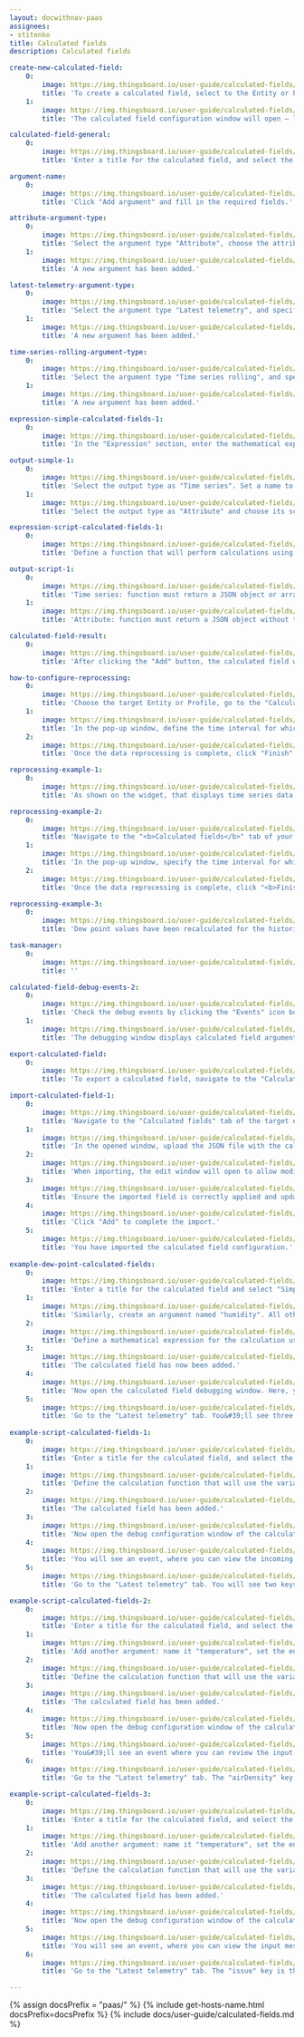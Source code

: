 ```yaml
---
layout: docwithnav-paas
assignees:
- stitenko
title: Calculated fields
description: Calculated fields

create-new-calculated-field:
    0:
        image: https://img.thingsboard.io/user-guide/calculated-fields/create-new-calculated-field-1-pe.png
        title: 'To create a calculated field, select to the Entity or Profile where the calculated field should be applied. In the entity details window, navigate to the "Calculated fields" tab. Click the "plus" icon button and select "Create new calculated field" from the dropdown menu.'
    1:
        image: https://img.thingsboard.io/user-guide/calculated-fields/create-new-calculated-field-2-pe.png
        title: 'The calculated field configuration window will open — let&#39;s proceed with the setup.'

calculated-field-general:
    0:
        image: https://img.thingsboard.io/user-guide/calculated-fields/calculated-field-general-1-pe.png
        title: 'Enter a title for the calculated field, and select the calculation type: Simple or Script.'

argument-name:
    0:
        image: https://img.thingsboard.io/user-guide/calculated-fields/argument-name-1-pe.png
        title: 'Click "Add argument" and fill in the required fields.'

attribute-argument-type:
    0:
        image: https://img.thingsboard.io/user-guide/calculated-fields/attribute-argument-type-1-pe.png
        title: 'Select the argument type "Attribute", choose the attribute scope, and specify the attribute key. Optionally, set the default value for the attribute. Finally, click "Add";'
    1:
        image: https://img.thingsboard.io/user-guide/calculated-fields/attribute-argument-type-2-pe.png
        title: 'A new argument has been added.'

latest-telemetry-argument-type:
    0:
        image: https://img.thingsboard.io/user-guide/calculated-fields/latest-telemetry-argument-type-1-pe.png
        title: 'Select the argument type "Latest telemetry", and specify the time series key. If necessary, set a default value for the time series. Finally, click "Add";'
    1:
        image: https://img.thingsboard.io/user-guide/calculated-fields/latest-telemetry-argument-type-2-pe.png
        title: 'A new argument has been added.'

time-series-rolling-argument-type:
    0:
        image: https://img.thingsboard.io/user-guide/calculated-fields/time-series-rolling-argument-type-1-pe.png
        title: 'Select the argument type "Time series rolling", and specify the time series key. Set the time period for data collection and the maximum number of values to be processed. Finally, click "Add";'
    1:
        image: https://img.thingsboard.io/user-guide/calculated-fields/time-series-rolling-argument-type-2-pe.png
        title: 'A new argument has been added.'

expression-simple-calculated-fields-1:
    0:
        image: https://img.thingsboard.io/user-guide/calculated-fields/expression-simple-calculated-fields-1-pe.png
        title: 'In the "Expression" section, enter the mathematical expression for the calculation using the variables defined in the "Arguments" section.'

output-simple-1:
    0:
        image: https://img.thingsboard.io/user-guide/calculated-fields/output-simple-1-pe.png
        title: 'Select the output type as "Time series". Set a name to the variable that will store the calculation result. Optionally, specify the number of decimal places.'
    1:
        image: https://img.thingsboard.io/user-guide/calculated-fields/output-simple-2-pe.png
        title: 'Select the output type as "Attribute" and choose its scope: "Server attributes", "Client attributes", or "Shared attributes". Set a name to the variable that will store the calculation result. Optionally, set the number of decimal places.'

expression-script-calculated-fields-1:
    0:
        image: https://img.thingsboard.io/user-guide/calculated-fields/expression-script-calculated-fields-1-pe.png
        title: 'Define a function that will perform calculations using the variables defined in the "Arguments" section. The variable name that will store the calculation result is defined within the function itself.'

output-script-1:
    0:
        image: https://img.thingsboard.io/user-guide/calculated-fields/output-script-1-pe.png
        title: 'Time series: function must return a JSON object or array with or without a timestamp containing the computed value.'
    1:
        image: https://img.thingsboard.io/user-guide/calculated-fields/output-script-2-pe.png
        title: 'Attribute: function must return a JSON object without timestamp information containing the computed value.'

calculated-field-result:
    0:
        image: https://img.thingsboard.io/user-guide/calculated-fields/calculated-field-result-1-pe.png
        title: 'After clicking the "Add" button, the calculated field will be added to your entity or profile.'

how-to-configure-reprocessing:
    0:
        image: https://img.thingsboard.io/user-guide/calculated-fields/how-to-configure-reprocessing-1-pe.png
        title: 'Choose the target Entity or Profile, go to the "Calculated fields" tab, and either create a new calculated field or select an existing one that needs historical telemetry reprocessing. Click the "Reprocess calculated field" icon next to the desired field.'
    1:
        image: https://img.thingsboard.io/user-guide/calculated-fields/how-to-configure-reprocessing-2-pe.png
        title: 'In the pop-up window, define the time interval for which you want to reprocess telemetry data, and click "Reprocess" — the system will start recalculating and update historical telemetry data according to the latest logic.'
    2:
        image: https://img.thingsboard.io/user-guide/calculated-fields/how-to-configure-reprocessing-3-pe.png
        title: 'Once the data reprocessing is complete, click "Finish".'

reprocessing-example-1:
    0:
        image: https://img.thingsboard.io/user-guide/calculated-fields/reprocessing-example-1-pe.png
        title: 'As shown on the widget, that displays time series data for the Smart Device, the dew point was first calculated at 13:44:35. Prior to that, no dew point calculations had been performed.'

reprocessing-example-2:
    0:
        image: https://img.thingsboard.io/user-guide/calculated-fields/reprocessing-example-2-pe.png
        title: 'Navigate to the "<b>Calculated fields</b>" tab of your Smart Device and click the "<b>Reprocess calculated field</b>" icon button in the row of the specific calculated field.'
    1:
        image: https://img.thingsboard.io/user-guide/calculated-fields/reprocessing-example-3-pe.png
        title: 'In the pop-up window, specify the time interval for which the data should be reprocessed. Click "<b>Reprocess</b>".'
    2:
        image: https://img.thingsboard.io/user-guide/calculated-fields/reprocessing-example-4-pe.png
        title: 'Once the data reprocessing is complete, click "<b>Finish</b>".'

reprocessing-example-3:
    0:
        image: https://img.thingsboard.io/user-guide/calculated-fields/reprocessing-example-5-pe.png
        title: 'Dew point values have been recalculated for the historical period you specified during the reprocessing configuration.'

task-manager:
    0:
        image: https://img.thingsboard.io/user-guide/calculated-fields/task-manager-1-pe.png
        title: ''

calculated-field-debug-events-2:
    0:
        image: https://img.thingsboard.io/user-guide/calculated-fields/calculated-field-debug-events-2-pe.png
        title: 'Check the debug events by clicking the "Events" icon button".'
    1:
        image: https://img.thingsboard.io/user-guide/calculated-fields/calculated-field-debug-events-3-pe.png
        title: 'The debugging window displays calculated field arguments and the computed result.'

export-calculated-field:
    0:
        image: https://img.thingsboard.io/user-guide/calculated-fields/export-calculated-field-1-pe.png
        title: 'To export a calculated field, navigate to the "Calculated fields" tab of the target entity or profile and click the export button located in the row of the specific calculated field.'

import-calculated-field-1:
    0:
        image: https://img.thingsboard.io/user-guide/calculated-fields/import-calculated-field-1-pe.png
        title: 'Navigate to the "Calculated fields" tab of the target entity or profile. Click the "plus" icon button, and select "Import calculated field" from the dropdown menu.'
    1:
        image: https://img.thingsboard.io/user-guide/calculated-fields/import-calculated-field-2-pe.png
        title: 'In the opened window, upload the JSON file with the calculated field configuration and click "Import".'
    2:
        image: https://img.thingsboard.io/user-guide/calculated-fields/import-calculated-field-3-pe.png
        title: 'When importing, the edit window will open to allow modifications.'
    3:
        image: https://img.thingsboard.io/user-guide/calculated-fields/import-calculated-field-4-pe.png
        title: 'Ensure the imported field is correctly applied and update any necessary parameters.'
    4:
        image: https://img.thingsboard.io/user-guide/calculated-fields/import-calculated-field-5-pe.png
        title: 'Click "Add" to complete the import.'
    5:
        image: https://img.thingsboard.io/user-guide/calculated-fields/import-calculated-field-6-pe.png
        title: 'You have imported the calculated field configuration.'
  
example-dew-point-calculated-fields:
    0:
        image: https://img.thingsboard.io/user-guide/calculated-fields/example-dew-point-calculated-fields-1-pe.png
        title: 'Enter a title for the calculated field and select "Simple" as the calculation type. In the "Arguments" section, click "Add argument". Set the argument name to "temperature", choose "Current entity" as the entity type, leave the argument type as "Latest telemetry", and specify the time series key as "temperature". Click "Add".'
    1:
        image: https://img.thingsboard.io/user-guide/calculated-fields/example-dew-point-calculated-fields-2-pe.png
        title: 'Similarly, create an argument named "humidity". All other parameters should remain the same, except for the telemetry key name — set it to "humidity".'
    2:
        image: https://img.thingsboard.io/user-guide/calculated-fields/example-dew-point-calculated-fields-3-pe.png
        title: 'Define a mathematical expression for the calculation using the variables defined in the "Arguments" section. In the Output section, set the output type to "Time series" and assign "dewPoint" as the name of the new variable that will store the calculation result. Finally, click "Add".'
    3:
        image: https://img.thingsboard.io/user-guide/calculated-fields/example-dew-point-calculated-fields-4-pe.png
        title: 'The calculated field has now been added.'
    4:
        image: https://img.thingsboard.io/user-guide/calculated-fields/example-dew-point-calculated-fields-5-pe.png
        title: 'Now open the calculated field debugging window. Here, you can view the calculated field arguments and the computed result.'
    5:
        image: https://img.thingsboard.io/user-guide/calculated-fields/example-dew-point-calculated-fields-6-pe.png
        title: 'Go to the "Latest telemetry" tab. You&#39;ll see three keys: "temperature" and "humidity" — the telemetry values received from the device, and "dewPoint" — the result of the calculated field, showing the computed dew point value.'
    
example-script-calculated-fields-1:
    0:
        image: https://img.thingsboard.io/user-guide/calculated-fields/example-script-calculated-fields-1-pe.png
        title: 'Enter a title for the calculated field, and select the calculation type as "Script". In the "Arguments" section, click "Add argument". Set the argument name to "temperatureF", choose the "Current entity" as the entity type, set the argument type to "Latest telemetry", and the time series key to "temperature". Click "Add".'
    1:
        image: https://img.thingsboard.io/user-guide/calculated-fields/example-script-calculated-fields-2-pe.png
        title: 'Define the calculation function that will use the variables added in the Arguments section. The name of the variable that stores the result is defined in the function. In the "Output" section, set the output type to Time series. Finally, click "Add".'
    2:
        image: https://img.thingsboard.io/user-guide/calculated-fields/example-script-calculated-fields-3-pe.png
        title: 'The calculated field has been added.'
    3:
        image: https://img.thingsboard.io/user-guide/calculated-fields/example-script-calculated-fields-4-pe.png
        title: 'Now open the debug configuration window of the calculated field.'
    4:
        image: https://img.thingsboard.io/user-guide/calculated-fields/example-script-calculated-fields-5-pe.png
        title: 'You will see an event, where you can view the incoming message with the argument and the outgoing message with the calculation result. Note that the timestamp in both messages is the same.'
    5:
        image: https://img.thingsboard.io/user-guide/calculated-fields/example-script-calculated-fields-6-pe.png
        title: 'Go to the "Latest telemetry" tab. You will see two keys: "temperature" - the temperature in degrees Fahrenheit and the "temperature" key - the result of the calculation, which displays the temperature in degrees Celsius.'

example-script-calculated-fields-2:
    0:
        image: https://img.thingsboard.io/user-guide/calculated-fields/example-2-script-calculated-fields-1-pe.png
        title: 'Enter a title for the calculated field, and select the calculation type as "Script". In the "Arguments" section, click "Add argument". Set the argument name to "altitude", choose asset "Building A" as the entity, and set "altitude" as the attribute key. Click "Add".'
    1:
        image: https://img.thingsboard.io/user-guide/calculated-fields/example-2-script-calculated-fields-2-pe.png
        title: 'Add another argument: name it "temperature", set the entity type to "Current entity", choose "Time series rolling" as the argument type, and set the time series key to "temperature". Click "Add".'
    2:
        image: https://img.thingsboard.io/user-guide/calculated-fields/example-2-script-calculated-fields-3-pe.png
        title: 'Define the calculation function that will use the variables added in the "Arguments" section. The name of the variable that stores the result is defined in the function. In the "Output" section, set the output type to Time series. Finally, click "Add".'
    3:
        image: https://img.thingsboard.io/user-guide/calculated-fields/example-2-script-calculated-fields-4-pe.png
        title: 'The calculated field has been added.'
    4:
        image: https://img.thingsboard.io/user-guide/calculated-fields/example-2-script-calculated-fields-5-pe.png
        title: 'Now open the debug configuration window of the calculated field.'
    5:
        image: https://img.thingsboard.io/user-guide/calculated-fields/example-2-script-calculated-fields-6-pe.png
        title: 'You&#39;ll see an event where you can review the input message and the output message with the calculation result.'
    6:
        image: https://img.thingsboard.io/user-guide/calculated-fields/example-2-script-calculated-fields-7-pe.png
        title: 'Go to the "Latest telemetry" tab. The "airDensity" key is the result of the calculation and represents the value of air density.'

example-script-calculated-fields-3:
    0:
        image: https://img.thingsboard.io/user-guide/calculated-fields/example-3-script-calculated-fields-1-pe.png
        title: 'Enter a title for the calculated field, and select the calculation type as "Script". In the "Arguments" section, click "Add argument". Set the argument name to "defrost", choose "Current entity" as the entity type, set the argument type to "Time series rolling", and the time series key to "defrost". Click "Add".'
    1:
        image: https://img.thingsboard.io/user-guide/calculated-fields/example-3-script-calculated-fields-2-pe.png
        title: 'Add another argument: name it "temperature", set the entity type to "Current entity", the argument type to "Time series rolling", and the time series key to "temperature". Click "Add".'
    2:
        image: https://img.thingsboard.io/user-guide/calculated-fields/example-3-script-calculated-fields-3-pe.png
        title: 'Define the calculation function that will use the variables added in the "Arguments" section. The name of the variable that stores the result is defined in the function. In the "Output" section, set the output type to Time series. Finally, click "Add".'
    3:
        image: https://img.thingsboard.io/user-guide/calculated-fields/example-3-script-calculated-fields-4-pe.png
        title: 'The calculated field has been added.'
    4:
        image: https://img.thingsboard.io/user-guide/calculated-fields/example-3-script-calculated-fields-5-pe.png
        title: 'Now open the debug configuration window of the calculated field.'
    5:
        image: https://img.thingsboard.io/user-guide/calculated-fields/example-3-script-calculated-fields-6-pe.png
        title: 'You will see an event, where you can view the input message with the argument and the output message with the calculation result.'
    6:
        image: https://img.thingsboard.io/user-guide/calculated-fields/example-3-script-calculated-fields-7-pe.png
        title: 'Go to the "Latest telemetry" tab. The "issue" key is the result of the calculation.'

---
```


{% assign docsPrefix = "paas/" %}
{% include get-hosts-name.html docsPrefix=docsPrefix %}
{% include docs/user-guide/calculated-fields.md %}